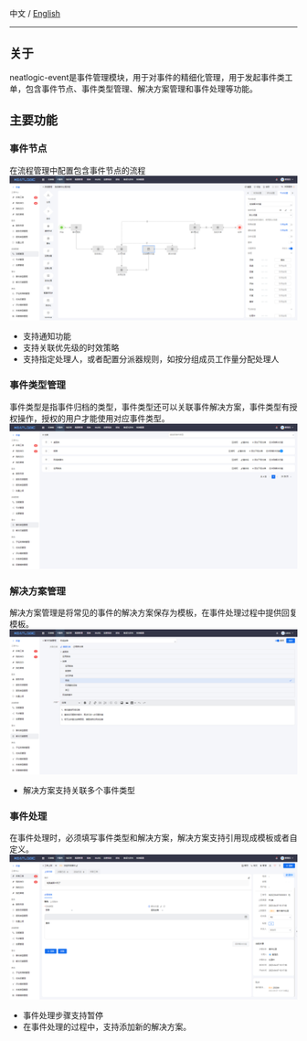 中文 / [English](README.en.md)


---

## 关于

neatlogic-event是事件管理模块，用于对事件的精细化管理，用于发起事件类工单，包含事件节点、事件类型管理、解决方案管理和事件处理等功能。

## 主要功能

### 事件节点

在流程管理中配置包含事件节点的流程<br>
![img.png](README_IMAGES/img.png)

- 支持通知功能
- 支持关联优先级的时效策略
- 支持指定处理人，或者配置分派器规则，如按分组成员工作量分配处理人

### 事件类型管理

事件类型是指事件归档的类型，事件类型还可以关联事件解决方案，事件类型有授权操作，授权的用户才能使用对应事件类型。
![img.png](README_IMAGES/img1.png)

### 解决方案管理

解决方案管理是将常见的事件的解决方案保存为模板，在事件处理过程中提供回复模板。
![img.png](README_IMAGES/img2.png)

- 解决方案支持关联多个事件类型

### 事件处理

在事件处理时，必须填写事件类型和解决方案，解决方案支持引用现成模板或者自定义。
![img.png](README_IMAGES/img3.png)

- 事件处理步骤支持暂停
- 在事件处理的过程中，支持添加新的解决方案。